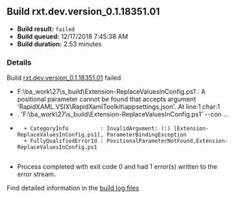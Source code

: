 ## Build rxt.dev.version_0.1.18351.01
- **Build result:** `failed`
- **Build queued:** 12/17/2018 7:45:38 AM
- **Build duration:** 2.53 minutes
### Details
Build [rxt.dev.version_0.1.18351.01](https://winappstudio.visualstudio.com/web/build.aspx?pcguid=a4ef43be-68ce-4195-a619-079b4d9834c2&builduri=vstfs%3a%2f%2f%2fBuild%2fBuild%2f26768) failed

+ F:\ba\_work\27\s\_build\Extension-ReplaceValuesInConfig.ps1 : A positional parameter cannot be found that accepts 
argument 'RapidXAML.VSIX\RapidXamlToolkit\appsettings.json'.
At line:1 char:1
+ . 'F:\ba\_work\27\s\_build\Extension-ReplaceValuesInConfig.ps1' --con ...
+ ~~~~~~~~~~~~~~~~~~~~~~~~~~~~~~~~~~~~~~~~~~~~~~~~~~~~~~~~~~~~~~~~~~~~~
    + CategoryInfo          : InvalidArgument: (:) [Extension-ReplaceValuesInConfig.ps1], ParameterBindingException
    + FullyQualifiedErrorId : PositionalParameterNotFound,Extension-ReplaceValuesInConfig.ps1
 

+ Process completed with exit code 0 and had 1 error(s) written to the error stream.

Find detailed information in the [build log files](https://uwpctdiags.blob.core.windows.net/buildlogs/rxt.dev.version_0.1.18351.01_logs.zip)
